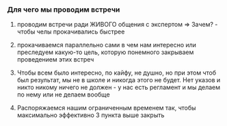 ### Для чего мы проводим встречи

1. проводим встречи ради ЖИВОГО общения с экспертом
   => Зачем? - чтобы челы прокачивались быстрее

2. прокачиваемся параллельно сами в чем нам интересно или преследуем какую-то цель, которую понемного закрываем проведением этих встреч

3. Чтобы всем было интересно, по кайфу, не душно, но при этом чтоб был результат, мы не в школе и никогда этого не будет.
Нет указов и никто никому ничего не должен - у нас есть регламент и мы делаем по нему или не делаем вообще

4. Распоряжаемся нашим ограниченным временем так, чтобы максимально эффективно 3 пункта выше закрыть